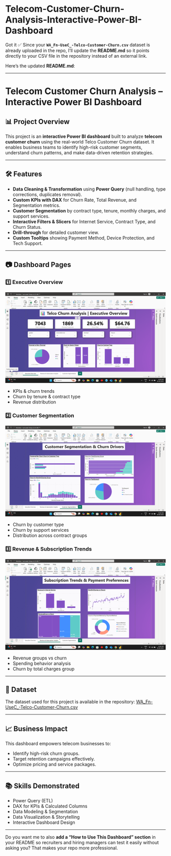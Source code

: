 # Telecom-Customer-Churn-Analysis-Interactive-Power-BI-Dashboard
Got it ✅
Since your **`WA_Fn-UseC_-Telco-Customer-Churn.csv`** dataset is already uploaded in the repo, I’ll update the **README.md** so it points directly to your CSV file in the repository instead of an external link.

Here’s the updated **README.md**:

---

# Telecom Customer Churn Analysis – Interactive Power BI Dashboard

## 📊 Project Overview

This project is an **interactive Power BI dashboard** built to analyze **telecom customer churn** using the real-world Telco Customer Churn dataset. It enables business teams to identify high-risk customer segments, understand churn patterns, and make data-driven retention strategies.

---

## 🛠 Features

* **Data Cleaning & Transformation** using **Power Query** (null handling, type corrections, duplicates removal).
* **Custom KPIs with DAX** for Churn Rate, Total Revenue, and Segmentation metrics.
* **Customer Segmentation** by contract type, tenure, monthly charges, and support services.
* **Interactive Filters & Slicers** for Internet Service, Contract Type, and Churn Status.
* **Drill-through** for detailed customer view.
* **Custom Tooltips** showing Payment Method, Device Protection, and Tech Support.

---

## 📷 Dashboard Pages

### 1️⃣ Executive Overview

![Executive Overview](https://github.com/saurabh13200/Telecom-Customer-Churn-Analysis-Interactive-Power-BI-Dashboard/blob/main/Executive.png)

* KPIs & churn trends
* Churn by tenure & contract type
* Revenue distribution

### 2️⃣ Customer Segmentation

![Customer Segmentation](https://github.com/saurabh13200/Telecom-Customer-Churn-Analysis-Interactive-Power-BI-Dashboard/blob/main/Customer%20segmentation.png)

* Churn by customer type
* Churn by support services
* Distribution across contract groups

### 3️⃣ Revenue & Subscription Trends

![Trends](https://github.com/saurabh13200/Telecom-Customer-Churn-Analysis-Interactive-Power-BI-Dashboard/blob/main/Trends.png)

* Revenue groups vs churn
* Spending behavior analysis
* Churn by total charges group

---

## 📂 Dataset

The dataset used for this project is available in the repository:
[WA\_Fn-UseC\_-Telco-Customer-Churn.csv](https://github.com/saurabh13200/Telecom-Customer-Churn-Analysis-Interactive-Power-BI-Dashboard/blob/main/WA_Fn-UseC_-Telco-Customer-Churn.csv)

---

## 📈 Business Impact

This dashboard empowers telecom businesses to:

* Identify high-risk churn groups.
* Target retention campaigns effectively.
* Optimize pricing and service packages.

---

## 📚 Skills Demonstrated

* Power Query (ETL)
* DAX for KPIs & Calculated Columns
* Data Modeling & Segmentation
* Data Visualization & Storytelling
* Interactive Dashboard Design

---

Do you want me to also **add a “How to Use This Dashboard” section** in your README so recruiters and hiring managers can test it easily without asking you? That makes your repo more professional.

